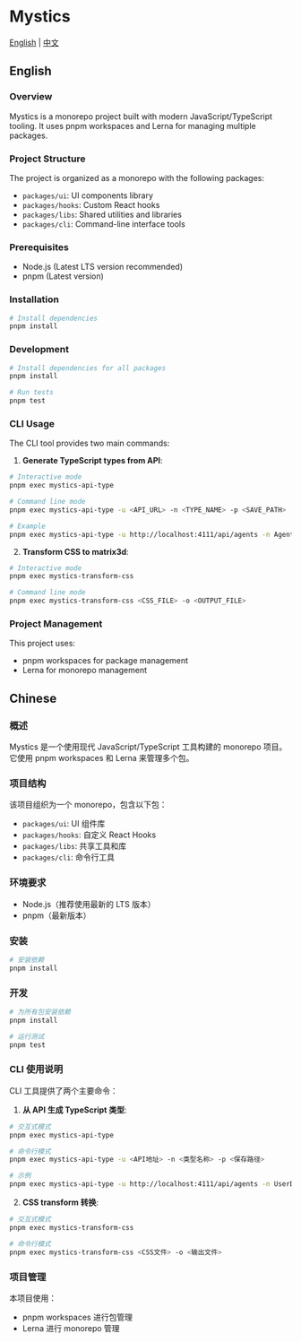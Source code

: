 # Mystics

[English](#english) | [中文](#chinese)

## English

### Overview
Mystics is a monorepo project built with modern JavaScript/TypeScript tooling. It uses pnpm workspaces and Lerna for managing multiple packages.

### Project Structure
The project is organized as a monorepo with the following packages:
- `packages/ui`: UI components library
- `packages/hooks`: Custom React hooks
- `packages/libs`: Shared utilities and libraries
- `packages/cli`: Command-line interface tools

### Prerequisites
- Node.js (Latest LTS version recommended)
- pnpm (Latest version)

### Installation
```bash
# Install dependencies
pnpm install
```

### Development
```bash
# Install dependencies for all packages
pnpm install

# Run tests
pnpm test
```

### CLI Usage
The CLI tool provides two main commands:

1. **Generate TypeScript types from API**:
```bash
# Interactive mode
pnpm exec mystics-api-type

# Command line mode
pnpm exec mystics-api-type -u <API_URL> -n <TYPE_NAME> -p <SAVE_PATH>

# Example
pnpm exec mystics-api-type -u http://localhost:4111/api/agents -n AgentsData -p ./types
```

2. **Transform CSS to matrix3d**:
```bash
# Interactive mode
pnpm exec mystics-transform-css

# Command line mode
pnpm exec mystics-transform-css <CSS_FILE> -o <OUTPUT_FILE>
```

### Project Management
This project uses:
- pnpm workspaces for package management
- Lerna for monorepo management

## Chinese

### 概述
Mystics 是一个使用现代 JavaScript/TypeScript 工具构建的 monorepo 项目。它使用 pnpm workspaces 和 Lerna 来管理多个包。

### 项目结构
该项目组织为一个 monorepo，包含以下包：
- `packages/ui`: UI 组件库
- `packages/hooks`: 自定义 React Hooks
- `packages/libs`: 共享工具和库
- `packages/cli`: 命令行工具

### 环境要求
- Node.js（推荐使用最新的 LTS 版本）
- pnpm（最新版本）

### 安装
```bash
# 安装依赖
pnpm install
```

### 开发
```bash
# 为所有包安装依赖
pnpm install

# 运行测试
pnpm test
```

### CLI 使用说明
CLI 工具提供了两个主要命令：

1. **从 API 生成 TypeScript 类型**:
```bash
# 交互式模式
pnpm exec mystics-api-type

# 命令行模式
pnpm exec mystics-api-type -u <API地址> -n <类型名称> -p <保存路径>

# 示例
pnpm exec mystics-api-type -u http://localhost:4111/api/agents -n UserData -p ./types
```

2. **CSS transform 转换**:
```bash
# 交互式模式
pnpm exec mystics-transform-css

# 命令行模式
pnpm exec mystics-transform-css <CSS文件> -o <输出文件>
```

### 项目管理
本项目使用：
- pnpm workspaces 进行包管理
- Lerna 进行 monorepo 管理